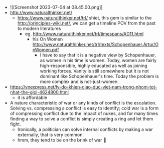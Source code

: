 - ![[Screenshot 2023-07-04 at 08.45.00.png]]
- http://www.naturalthinker.net/
	- https://www.naturalthinker.net/trl/ shiet, this gem is similar to the http://principles-wiki.net/, we can get a timeline POV from the past to modern literatures
		- eg. http://www.naturalthinker.net/trl/timespans/AD11.html
			- his On Women http://www.naturalthinker.net/trl/texts/Schopenhauer,Artur/OnWomen.pdf
				- I have to say that it is a negative view by Schopenhauer, as women in his time is women. Today, women are fairly high-responsible, highly educated as well as joining working forces. Vanity is still somewhere but it is not dominant like Schopenhauer's time. Today the problem is more complex and is not-just-women.
- https://vnexpress.net/ly-do-khien-giao-duc-viet-nam-trong-nhom-tot-nhat-the-gioi-4624800.html
	- it is affordable
- A nature characteristic of war or any kinds of conflict is the escalation. Solving vs. compressing a conflict is easy to identify; cold war is a form of compressing conflict due to the impact of nukes, and for many times finding a way to solve a conflict is simply creating a ring and let them fight.
	- Ironically, a politician can solve internal conflicts by making a war externally, that is very common.
	- hmm, they tend to be on the brink of war :shrug: 